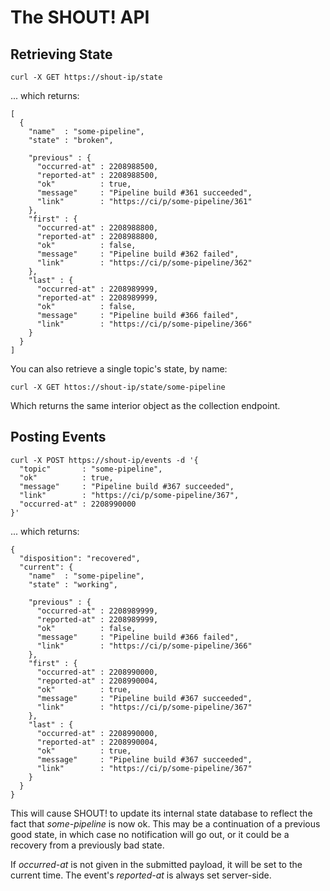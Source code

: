 # The SHOUT! API

## Retrieving State

```
curl -X GET https://shout-ip/state
```

... which returns:

```
[
  {
    "name"  : "some-pipeline",
    "state" : "broken",

    "previous" : {
      "occurred-at" : 2208988500,
      "reported-at" : 2208988500,
      "ok"          : true,
      "message"     : "Pipeline build #361 succeeded",
      "link"        : "https://ci/p/some-pipeline/361"
    },
    "first" : {
      "occurred-at" : 2208988800,
      "reported-at" : 2208988800,
      "ok"          : false,
      "message"     : "Pipeline build #362 failed",
      "link"        : "https://ci/p/some-pipeline/362"
    },
    "last" : {
      "occurred-at" : 2208989999,
      "reported-at" : 2208989999,
      "ok"          : false,
      "message"     : "Pipeline build #366 failed",
      "link"        : "https://ci/p/some-pipeline/366"
    }
  }
]
```

You can also retrieve a single topic's state, by name:

```
curl -X GET httos://shout-ip/state/some-pipeline
```

Which returns the same interior object as the collection endpoint.



## Posting Events

```
curl -X POST https://shout-ip/events -d '{
  "topic"       : "some-pipeline",
  "ok"          : true,
  "message"     : "Pipeline build #367 succeeded",
  "link"        : "https://ci/p/some-pipeline/367",
  "occurred-at" : 2208990000
}'
```

... which returns:

```
{
  "disposition": "recovered",
  "current": {
    "name"  : "some-pipeline",
    "state" : "working",

    "previous" : {
      "occurred-at" : 2208989999,
      "reported-at" : 2208989999,
      "ok"          : false,
      "message"     : "Pipeline build #366 failed",
      "link"        : "https://ci/p/some-pipeline/366"
    },
    "first" : {
      "occurred-at" : 2208990000,
      "reported-at" : 2208990004,
      "ok"          : true,
      "message"     : "Pipeline build #367 succeeded",
      "link"        : "https://ci/p/some-pipeline/367"
    },
    "last" : {
      "occurred-at" : 2208990000,
      "reported-at" : 2208990004,
      "ok"          : true,
      "message"     : "Pipeline build #367 succeeded",
      "link"        : "https://ci/p/some-pipeline/367"
    }
  }
}
```

This will cause SHOUT! to update its internal state database to
reflect the fact that _some-pipeline_ is now ok.  This may be a
continuation of a previous good state, in which case no
notification will go out, or it could be a recovery from a
previously bad state.

If _occurred-at_ is not given in the submitted payload, it will be
set to the current time.  The event's _reported-at_ is always set
server-side.
